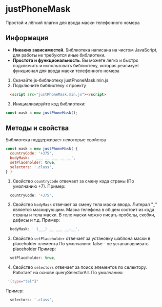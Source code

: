 # justPhoneMask

Простой и лёгкий плагин для ввода маски телефонного номера

## Информация

+ __Никаких зависимостей__.  Библиотека написана на чистом JavaScript, для работы не требуются иные библиотеки.
+ __Простота и функциональность__. Вы можете легко и быстро подключить и использовать библиотеку, которая реализует функционал для ввода маски телефонного номера

1. Скачайте js-библиотеку justPhoneMask.min.js
2. Подключите библиотеку к проекту
```html
  <script src="justPhoneMask.min.js"></script>
```
3. Инициализируйте код библиотеки:
```javascript
const mask = new justPhoneMask();
```

## Методы и свойства

Библиотека поддерживает некоторые свойства

```javascript
const mask = new justPhoneMask( {
  countryCode: '+375',
  bodyMask: ' ___ __ ___ __ __',
  setPlaceholder: true,
  selectors: '.class',
} )
```

1. Свойство `countryCode` отвечает за смену кода страны (По умолчанию +7). Пример:
```javascript
  countryCode: '+375',
```
2. Свойство `bodyMask` отвечает за смену тела маски ввода. Литерал "_" является маскирующим. Маска телефона в общем состоит из кода страны и тела маски. В теле маски можно писать пробелы, скобки, дефисы и т.д. Пример:
```javascript
  bodyMask: ' (___) __ ___ __-__',
```
3. Свойство `setPlaceholder` отвечает за установку шаблона маски в placeholder элемента По умолчанию:
false - не устананавливать placeholder
Пример:
```javascript
  setPlaceholder: true,
```
4. Свойство `selectors` отвечает за поиск элементов по селектору. Работает на основе querySelectorAll. По умолчанию:
```css
 '[type="tel"]' 
 ``` 
 Пример:
```javascript
  selectors: '.class',
```
